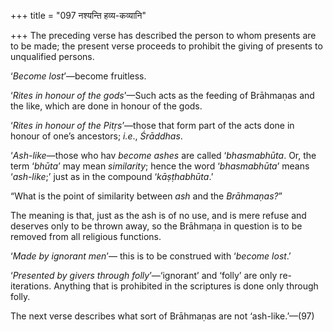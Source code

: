 +++
title = "097 नश्यन्ति हव्य-कव्यानि"

+++
The preceding verse has described the person to whom presents are to be
made; the present verse proceeds to prohibit the giving of presents to
unqualified persons.

‘*Become lost*’—become fruitless.

‘*Rites in honour of the gods*’—Such acts as the feeding of Brāhmaṇas
and the like, which are done in honour of the gods.

‘*Rites in honour of the Pitṛs*’—those that form part of the acts done
in honour of one’s ancestors; *i.e*., *Śrāddhas*.

‘*Ash-like*—those who hav *become ashes* are called ‘*bhasmabhūta*. Or,
the term ‘*bhūta*’ may mean *similarity*; hence the word ‘*bhasmabhūta*’
means ‘*ash-like*;’ just as in the compound ‘*kāṣṭhabhūta*.’

“What is the point of similarity between *ash* and the *Brāhmaṇas?*”

The meaning is that, just as the ash is of no use, and is mere refuse
and deserves only to be thrown away, so the Brāhmaṇa in question is to
be removed from all religious functions.

‘*Made by ignorant men*’— this is to be construed with ‘*become lost*.’

‘*Presented by givers through folly*’—‘ignorant’ and ‘folly’ are only
re-iterations. Anything that is prohibited in the scriptures is done
only through folly.

The next verse describes what sort of Brāhmaṇas are not ‘ash-like.’—(97)


